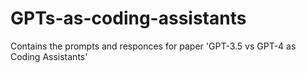 # GPTs-as-coding-assistants
Contains the prompts and responces for paper 'GPT-3.5 vs GPT-4 as Coding Assistants'
